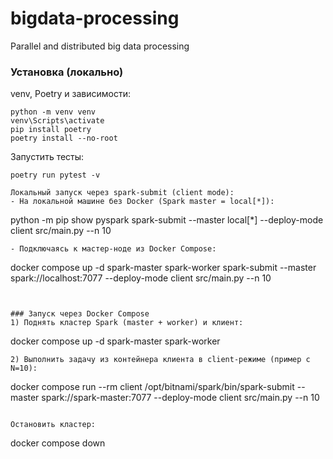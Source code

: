 # bigdata-processing
Parallel and distributed big data processing

### Установка (локально)
venv, Poetry и зависимости:
```
python -m venv venv
venv\Scripts\activate 
pip install poetry
poetry install --no-root
```
Запустить тесты:
```
poetry run pytest -v

Локальный запуск через spark-submit (client mode):
- На локальной машине без Docker (Spark master = local[*]):
```
python -m pip show pyspark
spark-submit --master local[*] --deploy-mode client src/main.py --n 10
```
- Подключаясь к мастер-ноде из Docker Compose:
```
docker compose up -d spark-master spark-worker
spark-submit --master spark://localhost:7077 --deploy-mode client src/main.py --n 10
```


### Запуск через Docker Compose
1) Поднять кластер Spark (master + worker) и клиент:
```
docker compose up -d spark-master spark-worker
```
2) Выполнить задачу из контейнера клиента в client-режиме (пример с N=10):
```
docker compose run --rm client /opt/bitnami/spark/bin/spark-submit --master spark://spark-master:7077 --deploy-mode client src/main.py --n 10
```

Остановить кластер:
```
docker compose down
```
